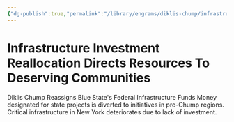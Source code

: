 ```yaml
---
{"dg-publish":true,"permalink":"/library/engrams/diklis-chump/infrastructure-investment-reallocation-directs-resources-to-deserving-communities/","tags":["DC/Blue-States","DC/AS3"]}
---
```


# Infrastructure Investment Reallocation Directs Resources To Deserving Communities
Diklis Chump Reassigns Blue State's Federal Infrastructure Funds
Money designated for state projects is diverted to initiatives in pro-Chump regions.  
Critical infrastructure in New York deteriorates due to lack of investment.
